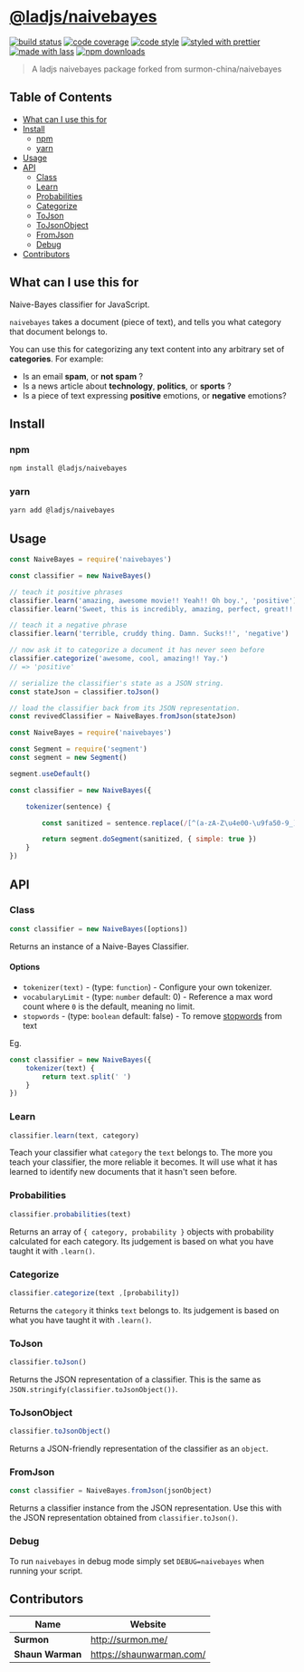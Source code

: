 # [**@ladjs/naivebayes**](https://github.com/ladjs/naivebayes)

[![build status](https://img.shields.io/travis/com/shaunwarman/naivebayes.svg)](https://travis-ci.com/shaunwarman/naivebayes)
[![code coverage](https://img.shields.io/codecov/c/github/shaunwarman/naivebayes.svg)](https://codecov.io/gh/shaunwarman/naivebayes)
[![code style](https://img.shields.io/badge/code_style-XO-5ed9c7.svg)](https://github.com/sindresorhus/xo)
[![styled with prettier](https://img.shields.io/badge/styled_with-prettier-ff69b4.svg)](https://github.com/prettier/prettier)
[![made with lass](https://img.shields.io/badge/made_with-lass-95CC28.svg)](https://lass.js.org)
[![npm downloads](https://img.shields.io/npm/dt/@ladjs/naivebayes.svg)](https://npm.im/@ladjs/naivebayes)

> A ladjs naivebayes package forked from surmon-china/naivebayes


## Table of Contents

* [What can I use this for](#what-can-i-use-this-for)
* [Install](#install)
  * [npm](#npm)
  * [yarn](#yarn)
* [Usage](#usage)
* [API](#api)
  * [Class](#class)
  * [Learn](#learn)
  * [Probabilities](#probabilities)
  * [Categorize](#categorize)
  * [ToJson](#tojson)
  * [ToJsonObject](#tojsonobject)
  * [FromJson](#fromjson)
  * [Debug](#debug)
* [Contributors](#contributors)


## What can I use this for

Naive-Bayes classifier for JavaScript.

`naivebayes` takes a document (piece of text), and tells you what category that document belongs to.

You can use this for categorizing any text content into any arbitrary set of **categories**. For example:

* Is an email **spam**, or **not spam** ?
* Is a news article about **technology**, **politics**, or **sports** ?
* Is a piece of text expressing **positive** emotions, or **negative** emotions?


## Install

### npm

```sh
npm install @ladjs/naivebayes
```

### yarn

```sh
yarn add @ladjs/naivebayes
```


## Usage

```javascript
const NaiveBayes = require('naivebayes')

const classifier = new NaiveBayes()

// teach it positive phrases
classifier.learn('amazing, awesome movie!! Yeah!! Oh boy.', 'positive')
classifier.learn('Sweet, this is incredibly, amazing, perfect, great!!', 'positive')

// teach it a negative phrase
classifier.learn('terrible, cruddy thing. Damn. Sucks!!', 'negative')

// now ask it to categorize a document it has never seen before
classifier.categorize('awesome, cool, amazing!! Yay.')
// => 'positive'

// serialize the classifier's state as a JSON string.
const stateJson = classifier.toJson()

// load the classifier back from its JSON representation.
const revivedClassifier = NaiveBayes.fromJson(stateJson)

```

```javascript
const NaiveBayes = require('naivebayes')

const Segment = require('segment')
const segment = new Segment()

segment.useDefault()

const classifier = new NaiveBayes({

    tokenizer(sentence) {

        const sanitized = sentence.replace(/[^(a-zA-Z\u4e00-\u9fa50-9_)+\s]/g, ' ')

        return segment.doSegment(sanitized, { simple: true })
    }
})
```


## API

### Class

```javascript
const classifier = new NaiveBayes([options])
```

Returns an instance of a Naive-Bayes Classifier.

#### Options

* `tokenizer(text)` - (type: `function`) -  Configure your own tokenizer.
* `vocabularyLimit` - (type: `number` default: 0) - Reference a max word count where `0` is the default, meaning no limit.
* `stopwords` - (type: `boolean` default: false) - To remove [stopwords](https://en.wikipedia.org/wiki/Stop_words) from text

Eg.

```javascript
const classifier = new NaiveBayes({
    tokenizer(text) {
        return text.split(' ')
    }
})
```

### Learn

```javascript
classifier.learn(text, category)
```

Teach your classifier what `category` the `text` belongs to. The more you teach your classifier, the more reliable it becomes. It will use what it has learned to identify new documents that it hasn't seen before.

### Probabilities

```javascript
classifier.probabilities(text)
```

Returns an array of `{ category, probability }` objects with probability calculated for each category. Its judgement is based on what you have taught it with `.learn()`.

### Categorize

```javascript
classifier.categorize(text ,[probability])
```

Returns the `category` it thinks `text` belongs to. Its judgement is based on what you have taught it with `.learn()`.

### ToJson

```javascript
classifier.toJson()
```

Returns the JSON representation of a classifier. This is the same as `JSON.stringify(classifier.toJsonObject())`.

### ToJsonObject

```javascript
classifier.toJsonObject()
```

Returns a JSON-friendly representation of the classifier as an `object`.

### FromJson

```javascript
const classifier = NaiveBayes.fromJson(jsonObject)
```

Returns a classifier instance from the JSON representation. Use this with the JSON representation obtained from `classifier.toJson()`.

### Debug

To run `naivebayes` in debug mode simply set `DEBUG=naivebayes` when running your script.


## Contributors

| Name             | Website                    |
| ---------------- | -------------------------- |
| **Surmon**       | <http://surmon.me/>        |
| **Shaun Warman** | <https://shaunwarman.com/> |
